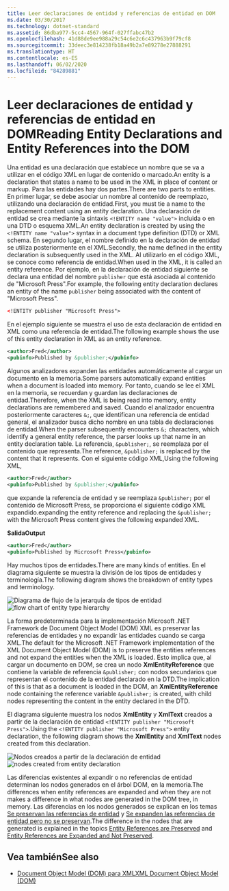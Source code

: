 ```yaml
---
title: Leer declaraciones de entidad y referencias de entidad en DOM
ms.date: 03/30/2017
ms.technology: dotnet-standard
ms.assetid: 86dba977-5cc4-4567-964f-027ffabc47b2
ms.openlocfilehash: 41d88de9ee988a29c54c6e2c6c437963b9f79cf8
ms.sourcegitcommit: 33deec3e814238fb18a49b2a7e89278e27888291
ms.translationtype: HT
ms.contentlocale: es-ES
ms.lasthandoff: 06/02/2020
ms.locfileid: "84289881"
---
```

# <a name="reading-entity-declarations-and-entity-references-into-the-dom"></a><span data-ttu-id="5e36c-102">Leer declaraciones de entidad y referencias de entidad en DOM</span><span class="sxs-lookup"><span data-stu-id="5e36c-102">Reading Entity Declarations and Entity References into the DOM</span></span>
<span data-ttu-id="5e36c-103">Una entidad es una declaración que establece un nombre que se va a utilizar en el código XML en lugar de contenido o marcado.</span><span class="sxs-lookup"><span data-stu-id="5e36c-103">An entity is a declaration that states a name to be used in the XML in place of content or markup.</span></span> <span data-ttu-id="5e36c-104">Para las entidades hay dos partes.</span><span class="sxs-lookup"><span data-stu-id="5e36c-104">There are two parts to entities.</span></span> <span data-ttu-id="5e36c-105">En primer lugar, se debe asociar un nombre al contenido de reemplazo, utilizando una declaración de entidad.</span><span class="sxs-lookup"><span data-stu-id="5e36c-105">First, you must tie a name to the replacement content using an entity declaration.</span></span> <span data-ttu-id="5e36c-106">Una declaración de entidad se crea mediante la sintaxis `<!ENTITY name "value">` incluida o en una DTD o esquema XML.</span><span class="sxs-lookup"><span data-stu-id="5e36c-106">An entity declaration is created by using the `<!ENTITY name "value">` syntax in a document type definition (DTD) or XML schema.</span></span> <span data-ttu-id="5e36c-107">En segundo lugar, el nombre definido en la declaración de entidad se utiliza posteriormente en el XML.</span><span class="sxs-lookup"><span data-stu-id="5e36c-107">Secondly, the name defined in the entity declaration is subsequently used in the XML.</span></span> <span data-ttu-id="5e36c-108">Al utilizarlo en el código XML, se conoce como referencia de entidad.</span><span class="sxs-lookup"><span data-stu-id="5e36c-108">When used in the XML, it is called an entity reference.</span></span> <span data-ttu-id="5e36c-109">Por ejemplo, en la declaración de entidad siguiente se declara una entidad del nombre `publisher` que está asociada al contenido de "Microsoft Press".</span><span class="sxs-lookup"><span data-stu-id="5e36c-109">For example, the following entity declaration declares an entity of the name `publisher` being associated with the content of "Microsoft Press".</span></span>  
  
```xml  
<!ENTITY publisher "Microsoft Press">  
```  
  
 <span data-ttu-id="5e36c-110">En el ejemplo siguiente se muestra el uso de esta declaración de entidad en XML como una referencia de entidad.</span><span class="sxs-lookup"><span data-stu-id="5e36c-110">The following example shows the use of this entity declaration in XML as an entity reference.</span></span>  
  
```xml  
<author>Fred</author>  
<pubinfo>Published by &publisher;</pubinfo>  
```  
  
 <span data-ttu-id="5e36c-111">Algunos analizadores expanden las entidades automáticamente al cargar un documento en la memoria.</span><span class="sxs-lookup"><span data-stu-id="5e36c-111">Some parsers automatically expand entities when a document is loaded into memory.</span></span> <span data-ttu-id="5e36c-112">Por tanto, cuando se lee el XML en la memoria, se recuerdan y guardan las declaraciones de entidad.</span><span class="sxs-lookup"><span data-stu-id="5e36c-112">Therefore, when the XML is being read into memory, entity declarations are remembered and saved.</span></span> <span data-ttu-id="5e36c-113">Cuando el analizador encuentra posteriormente caracteres `&;`, que identifican una referencia de entidad general, el analizador busca dicho nombre en una tabla de declaraciones de entidad.</span><span class="sxs-lookup"><span data-stu-id="5e36c-113">When the parser subsequently encounters `&;` characters, which identify a general entity reference, the parser looks up that name in an entity declaration table.</span></span> <span data-ttu-id="5e36c-114">La referencia, `&publisher;`, se reemplaza por el contenido que representa.</span><span class="sxs-lookup"><span data-stu-id="5e36c-114">The reference, `&publisher;` is replaced by the content that it represents.</span></span> <span data-ttu-id="5e36c-115">Con el siguiente código XML,</span><span class="sxs-lookup"><span data-stu-id="5e36c-115">Using the following XML,</span></span>  
  
```xml  
<author>Fred</author>  
<pubinfo>Published by &publisher;</pubinfo>  
```  
  
 <span data-ttu-id="5e36c-116">que expande la referencia de entidad y se reemplaza `&publisher;` por el contenido de Microsoft Press, se proporciona el siguiente código XML expandido.</span><span class="sxs-lookup"><span data-stu-id="5e36c-116">expanding the entity reference and replacing the `&publisher;` with the Microsoft Press content gives the following expanded XML.</span></span>  
  
 <span data-ttu-id="5e36c-117">**Salida**</span><span class="sxs-lookup"><span data-stu-id="5e36c-117">**Output**</span></span>  
  
```xml  
<author>Fred</author>  
<pubinfo>Published by Microsoft Press</pubinfo>  
```  
  
 <span data-ttu-id="5e36c-118">Hay muchos tipos de entidades.</span><span class="sxs-lookup"><span data-stu-id="5e36c-118">There are many kinds of entities.</span></span> <span data-ttu-id="5e36c-119">En el diagrama siguiente se muestra la división de los tipos de entidades y terminología.</span><span class="sxs-lookup"><span data-stu-id="5e36c-119">The following diagram shows the breakdown of entity types and terminology.</span></span>  
  
 <span data-ttu-id="5e36c-120">![Diagrama de flujo de la jerarquía de tipos de entidad](media/entity-hierarchy.gif "Entity_hierarchy")</span><span class="sxs-lookup"><span data-stu-id="5e36c-120">![flow chart of entity type hierarchy](media/entity-hierarchy.gif "Entity_hierarchy")</span></span>  
  
 <span data-ttu-id="5e36c-121">La forma predeterminada para la implementación Microsoft .NET Framework de Document Object Model (DOM) XML es preservar las referencias de entidades y no expandir las entidades cuando se carga XML.</span><span class="sxs-lookup"><span data-stu-id="5e36c-121">The default for the Microsoft .NET Framework implementation of the XML Document Object Model (DOM) is to preserve the entities references and not expand the entities when the XML is loaded.</span></span> <span data-ttu-id="5e36c-122">Esto implica que, al cargar un documento en DOM, se crea un nodo **XmlEntityReference** que contiene la variable de referencia `&publisher;` con nodos secundarios que representan el contenido de la entidad declarado en la DTD.</span><span class="sxs-lookup"><span data-stu-id="5e36c-122">The implication of this is that as a document is loaded in the DOM, an **XmlEntityReference** node containing the reference variable `&publisher;` is created, with child nodes representing the content in the entity declared in the DTD.</span></span>  
  
 <span data-ttu-id="5e36c-123">El diagrama siguiente muestra los nodos **XmlEntity** y **XmlText** creados a partir de la declaración de entidad `<!ENTITY publisher "Microsoft Press">`.</span><span class="sxs-lookup"><span data-stu-id="5e36c-123">Using the `<!ENTITY publisher "Microsoft Press">` entity declaration, the following diagram shows the **XmlEntity** and **XmlText** nodes created from this declaration.</span></span>  
  
 <span data-ttu-id="5e36c-124">![Nodos creados a partir de la declaración de entidad](media/xml-entitydeclaration-node2.png "xml_entitydeclaration_node2")</span><span class="sxs-lookup"><span data-stu-id="5e36c-124">![nodes created from entity declaration](media/xml-entitydeclaration-node2.png "xml_entitydeclaration_node2")</span></span>  
  
 <span data-ttu-id="5e36c-125">Las diferencias existentes al expandir o no referencias de entidad determinan los nodos generados en el árbol DOM, en la memoria.</span><span class="sxs-lookup"><span data-stu-id="5e36c-125">The differences when entity references are expanded and when they are not makes a difference in what nodes are generated in the DOM tree, in memory.</span></span> <span data-ttu-id="5e36c-126">Las diferencias en los nodos generados se explican en los temas [Se preservan las referencias de entidad](entity-references-are-preserved.md) y [Se expanden las referencias de entidad pero no se preservan](entity-references-are-expanded-and-not-preserved.md).</span><span class="sxs-lookup"><span data-stu-id="5e36c-126">The difference in the nodes that are generated is explained in the topics [Entity References are Preserved](entity-references-are-preserved.md) and [Entity References are Expanded and Not Preserved](entity-references-are-expanded-and-not-preserved.md).</span></span>  
  
## <a name="see-also"></a><span data-ttu-id="5e36c-127">Vea también</span><span class="sxs-lookup"><span data-stu-id="5e36c-127">See also</span></span>

- [<span data-ttu-id="5e36c-128">Document Object Model (DOM) para XML</span><span class="sxs-lookup"><span data-stu-id="5e36c-128">XML Document Object Model (DOM)</span></span>](xml-document-object-model-dom.md)
